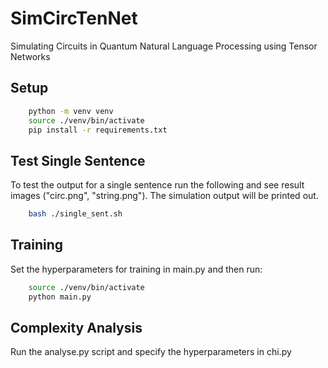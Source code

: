 # SimCircTenNet
Simulating Circuits in Quantum Natural Language Processing using Tensor Networks

## Setup
```bash
    python -m venv venv
    source ./venv/bin/activate
    pip install -r requirements.txt
```

## Test Single Sentence
To test the output for a single sentence run the following and see result images ("circ.png", "string.png"). The simulation output will be printed out.
```bash
    bash ./single_sent.sh
```


## Training
Set the hyperparameters for training in main.py and then run:
```bash
    source ./venv/bin/activate
    python main.py
```


## Complexity Analysis
Run the analyse.py script and specify the hyperparameters in chi.py
